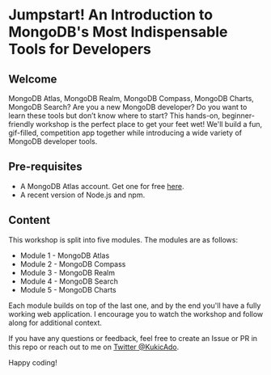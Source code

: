# Jumpstart! An Introduction to MongoDB's Most Indispensable Tools for Developers

## Welcome

MongoDB Atlas, MongoDB Realm, MongoDB Compass, MongoDB Charts, MongoDB Search?
Are you a new MongoDB developer? Do you want to learn these tools but don’t know
where to start? This hands-on, beginner-friendly workshop is the perfect place
to get your feet wet! We'll build a fun, gif-filled, competition app together
while introducing a wide variety of MongoDB developer tools.

## Pre-requisites

- A MongoDB Atlas account. Get one for free [here](https://mongodb.com/atlas).
- A recent version of Node.js and npm.

## Content

This workshop is split into five modules. The modules are as follows:

- Module 1 - MongoDB Atlas
- Module 2 - MongoDB Compass
- Module 3 - MongoDB Realm
- Module 4 - MongoDB Search
- Module 5 - MongoDB Charts

Each module builds on top of the last one, and by the end you'll have a fully
working web application. I encourage you to watch the workshop and follow along
for additional context.

If you have any questions or feedback, feel free to create an Issue or PR in
this repo or reach out to me on
[Twitter @KukicAdo](https://twitter.com/kukicado).

Happy coding!
